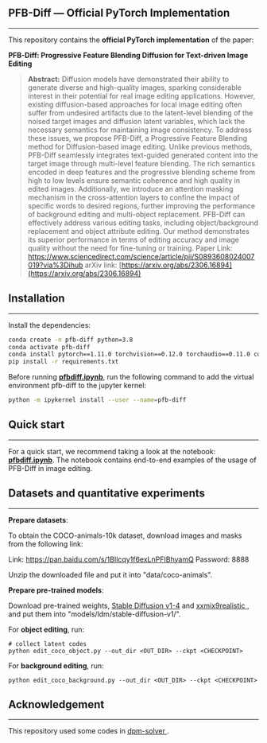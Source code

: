 ## PFB-Diff — Official PyTorch Implementation

---

This repository contains the **official PyTorch implementation** of the paper:

**PFB-Diff: Progressive Feature Blending Diffusion for Text-driven Image Editing**

> **Abstract:** Diffusion models have demonstrated their ability to generate diverse and high-quality images, sparking considerable interest in their potential for real image editing applications. However, existing diffusion-based approaches for local image editing often suffer from undesired artifacts due to the latent-level blending of the noised target images and diffusion latent variables, which lack the necessary semantics for maintaining image consistency. To address these issues, we propose PFB-Diff, a Progressive Feature Blending method for Diffusion-based image editing. Unlike previous methods, PFB-Diff seamlessly integrates text-guided generated content into the target image through multi-level feature blending. The rich semantics encoded in deep features and the progressive blending scheme from high to low levels ensure semantic coherence and high quality in edited images. Additionally, we introduce an attention masking mechanism in the cross-attention layers to confine the impact of specific words to desired regions, further improving the performance of background editing and multi-object replacement. PFB-Diff can effectively address various editing tasks, including object/background replacement and object attribute editing. Our method demonstrates its superior performance in terms of editing accuracy and image quality without the need for fine-tuning or training.
Paper Link: https://www.sciencedirect.com/science/article/pii/S0893608024007019?via%3Dihub
arXiv link: [https://arxiv.org/abs/2306.16894](https://arxiv.org/abs/2306.16894)
## Installation

---

Install the dependencies:
```bash
conda create -n pfb-diff python=3.8
conda activate pfb-diff
conda install pytorch==1.11.0 torchvision==0.12.0 torchaudio==0.11.0 cudatoolkit=11.3 -c pytorch
pip install -r requirements.txt
```
Before running [**pfbdiff.ipynb**](https://github.com/CMACH508/PFB-Diff/blob/main/pdfbdiff.ipynb), run the following command to add the virtual environment pfb-diff to the jupyter kernel:

```bash
python -m ipykernel install --user --name=pfb-diff
```

## Quick start

---

For a quick start, we recommend taking a look at the notebook: [**pfbdiff.ipynb**](https://github.com/CMACH508/PFB-Diff/blob/main/pdfbdiff.ipynb). The notebook contains end-to-end examples of the usage of PFB-Diff in image editing.

## Datasets and quantitative experiments

---

**Prepare datasets**:

To obtain the COCO-animals-10k dataset, download images and masks from the following link: 

Link: https://pan.baidu.com/s/1BIlcqy1f6exLnPFIBhyamQ   Password: 8888 

Unzip the downloaded file and put it into "data/coco-animals".

**Prepare pre-trained models**:

Download pre-trained weights, [Stable Diffusion v1-4](https://huggingface.co/CompVis/stable-diffusion-v-1-4-original/tree/main) and [xxmix9realistic ](https://civitai.com/models/47274/xxmix9realistic),  and put them into "models/ldm/stable-diffusion-v1/".

For **object editing**, run:

```
# collect latent codes
python edit_coco_object.py --out_dir <OUT_DIR> --ckpt <CHECKPOINT>
```

For **background editing**, run:

```
python edit_coco_background.py --out_dir <OUT_DIR> --ckpt <CHECKPOINT>
```

## Acknowledgement

---
This repository used some codes in  [dpm-solver ](https://github.com/LuChengTHU/dpm-solver).
